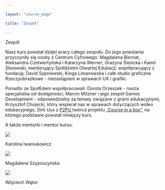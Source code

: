 ```yaml
---

layout: "course_page"

title: "Zespół"

---
```


<div class="text-center screen-title">
Zespół
</div>

<div class="screen-content">
  <p>Nasz kurs powstał dzięki pracy całego zespołu. Do jego powstania przyczyniły się osoby z Centrum Cyfrowego: Magdalena Biernat, Aleksandra Czetwertyńska i Katarzyna Werner; Grażyna Ślesicka i Kamil Śliwowski, mentorujący Spółdzielni Otwartej Edukacji; współpracujący z fundacją: David Sypniewski, Kinga Limanowska i całe studio graficzne Rzeczyobrazkowe - niezastąpieni w sprawach UX i grafiki.
</p> 
<p>Ponadto ze SpołEdem współpracowali: Dorota Orzeszek - nasza specjalistka od dostępności, Marcin Mitzner i jego zespół Games Development  - odpowiedzialny za tematy związane z grami edukacyjnymi, Krzysztof Chojecki, który wspierał nas w sprawach dotyczących wideo edukacyjnego, Dirk Uys z <a class="content-link" href="https://www.p2pu.org/en/">P2PU </a> twórca projektu <a class="content-link" href="https://howto.p2pu.org/">&bdquo;Course in a box&rdquo;</a>, na którego podstawie powstał niniejszy kurs.</p>

<p>A także mentorki i mentor kursu:
</p>
<div class="row">
 <div class="col-md-3 col-xs-12">
 <img src="{{ site.baseurl }}/img/karolina_3.jpg"> 
   <p>Karolina Iwaniukowicz</p>  
 </div> 
 <div class="col-md-3 col-xs-12">
 <img src="{{ site.baseurl }}/img/magda_2.jpeg">  
   <p>Magdalena Szyposzyńska </p>
 </div>  
 <div class="col-md-3 col-xs-12">
 <img src="{{ site.baseurl }}/img/wojtek_2.jpg">  
   <p>Wojciech Wątor </p>
 </div>   
</div>
</div> 
